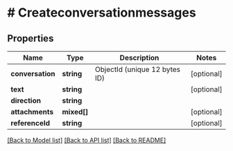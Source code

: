 # # Createconversationmessages

## Properties

Name | Type | Description | Notes
------------ | ------------- | ------------- | -------------
**conversation** | **string** | ObjectId (unique 12 bytes ID) | [optional]
**text** | **string** |  | [optional]
**direction** | **string** |  |
**attachments** | **mixed[]** |  | [optional]
**referenceId** | **string** |  | [optional]

[[Back to Model list]](../../README.md#models) [[Back to API list]](../../README.md#endpoints) [[Back to README]](../../README.md)
